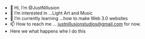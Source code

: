 - 👋 Hi, I’m @JustNillusion
- 👀 I’m interested in ...Light Art and Music
- 🌱 I’m currently learning ...how to make Web 3.0 websites
- 📫 How to reach me ... justnillusionstudios@gmail.com for now.
- Here we what happens whe I do this



<!---
JustNillusion/JustNillusion is a ✨ special ✨ repository because its `README.md` (this file) appears on your GitHub profile.
You can click the Preview link to take a look at your changes.
--->
